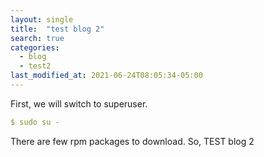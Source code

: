 ```yaml
---
layout: single
title:  "test blog 2"
search: true
categories: 
  - blog
  - test2
last_modified_at: 2021-06-24T08:05:34-05:00
---
```


First, we will switch to superuser.

```yaml
$ sudo su -
```
There are few rpm packages to download. So,
TEST blog 2